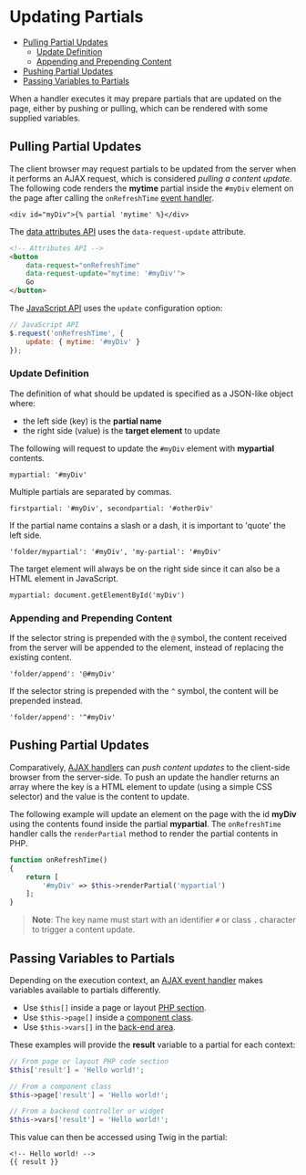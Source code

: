 # Updating Partials

- [Pulling Partial Updates](#pulling-updates)
    - [Update Definition](#update-definition)
    - [Appending and Prepending Content](#appending-prepending)
- [Pushing Partial Updates](#pushing-updates)
- [Passing Variables to Partials](#passing-variables)

When a handler executes it may prepare partials that are updated on the page, either by pushing or pulling, which can be rendered with some supplied variables.

<a name="pulling-updates"></a>
## Pulling Partial Updates

The client browser may request partials to be updated from the server when it performs an AJAX request, which is considered *pulling a content update*. The following code renders the **mytime** partial inside the `#myDiv` element on the page after calling the `onRefreshTime` [event handler](../ajax/handlers).

```twig
<div id="myDiv">{% partial 'mytime' %}</div>
```

The [data attributes API](../ajax/attributes-api) uses the `data-request-update` attribute.

```html
<!-- Attributes API -->
<button
    data-request="onRefreshTime"
    data-request-update="mytime: '#myDiv'">
    Go
</button>
```

The [JavaScript API](../ajax/javascript-api) uses the `update` configuration option:

```js
// JavaScript API
$.request('onRefreshTime', {
    update: { mytime: '#myDiv' }
});
```

<a name="update-definition"></a>
### Update Definition

The definition of what should be updated is specified as a JSON-like object where:

- the left side (key) is the **partial name**
- the right side (value) is the **target element** to update

The following will request to update the `#myDiv` element with **mypartial** contents.

```
mypartial: '#myDiv'
```

Multiple partials are separated by commas.

```
firstpartial: '#myDiv', secondpartial: '#otherDiv'
```

If the partial name contains a slash or a dash, it is important to 'quote' the left side.

```
'folder/mypartial': '#myDiv', 'my-partial': '#myDiv'
```

The target element will always be on the right side since it can also be a HTML element in JavaScript.

```
mypartial: document.getElementById('myDiv')
```

<a name="appending-prepending"></a>
### Appending and Prepending Content

If the selector string is prepended with the `@` symbol, the content received from the server will be appended to the element, instead of replacing the existing content.

```
'folder/append': '@#myDiv'
```

If the selector string is prepended with the `^` symbol, the content will be prepended instead.

```
'folder/append': '^#myDiv'
```

<a name="pushing-updates"></a>
## Pushing Partial Updates

Comparatively, [AJAX handlers](../ajax/handlers) can *push content updates* to the client-side browser from the server-side. To push an update the handler returns an array where the key is a HTML element to update (using a simple CSS selector) and the value is the content to update.

The following example will update an element on the page with the id **myDiv** using the contents found inside the partial **mypartial**. The `onRefreshTime` handler calls the `renderPartial` method to render the partial contents in PHP.

```php
function onRefreshTime()
{
    return [
        '#myDiv' => $this->renderPartial('mypartial')
    ];
}
```

> **Note**: The key name must start with an identifier `#` or class `.` character to trigger a content update.

<a name="passing-variables"></a>
## Passing Variables to Partials

Depending on the execution context, an [AJAX event handler](../ajax/handlers) makes variables available to partials differently.

- Use `$this[]` inside a page or layout [PHP section](../cms/themes#php-section).
- Use `$this->page[]` inside a [component class](../plugin/components#ajax-handlers).
- Use `$this->vars[]` in the [back-end area](../backend/controllers-ajax#ajax).

These examples will provide the **result** variable to a partial for each context:

```php
// From page or layout PHP code section
$this['result'] = 'Hello world!';

// From a component class
$this->page['result'] = 'Hello world!';

// From a backend controller or widget
$this->vars['result'] = 'Hello world!';
```

This value can then be accessed using Twig in the partial:

```twig
<!-- Hello world! -->
{{ result }}
```
